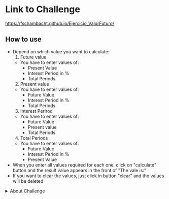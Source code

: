 # Link to Challenge #
https://fschambacht.github.io/Ejercicio_ValorFuturo/

## How to use ##
- Depend on which value you want to calculate:
  1. Future value
    - You have to enter values of:
      - Present Value
      - Interest Period in %
      - Total Periods
   2. Present value
    - You have to enter values of:
      - Future Value
      - Interest Period in %
      - Total Periods
   3. Interest Perirod
    - You have to enter values of:
      - Future Value
      - Present value
      - Total Periods
   4. Total Periods
    - You have to enter values of:
      - Future Value
      - Interest Period in %
      - Present Value
- When you enter all values required for each one, click on "calculate" button and the result value appears in the front of "The vale is:"
- If you want to clear the values, just click in button "clear" and the values will be deleted

<details>
<summary>About Challenge</summary>

# Ejercicio_ValorFuturo
En este ejercicio tendrás que calcular el valor futuro de una inversión con base en el valor presente de la inversión, el interés y el periodo. 
## Descripción
El valor futuro de una inversión es justamente entender cuál va a ser el dinero en el futuro cuando acabe esta inversión o después de un cierto tiempo. Para esto lo puedes obtener si tienes el interés dado al periodo de esta inversión, el número de periodos a invertir y el valor presente, o cuánto vale el dinero al día de hoy. Esto se puede calcular con base en la siguiente fórmula:

<img src="https://latex.codecogs.com/gif.latex?%5Cdpi%7B300%7D%20VF%3DVP%281&plus;i%29%5En " /> 

Donde:
- VF = Valor Futuro
- VP = Valor presente
- i = interés del periodo
- n = total de periodos

Como un ejemplo si una persona decide invertir 100 a una tasa del 1% por periodo por 10 periodos, entonces al final de los 10 periodos al final su inversión valdrá un total de 100*(1.01)^10=110.4

## Siguientes pasos
Usa algebra para despejar la fórmula y que igual puedas obtener calquiera de los valores (VP, i o n) dados los otros 3 valores. 

## Bonus
Investiga que es el interés convertido nominal y aplícalo en tu fórmula.
  
</details>
